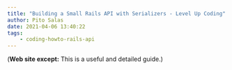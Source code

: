 ```yaml
---
title: "Building a Small Rails API with Serializers - Level Up Coding"
author: Pito Salas
date: 2021-04-06 13:40:22
tags:
    - coding-howto-rails-api
---
```



(**Web site except:** This is a useful and detailed guide.) 
